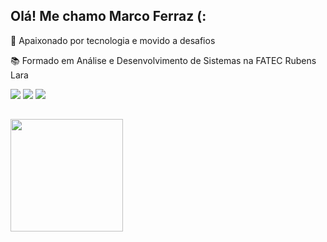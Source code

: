 ## Olá! Me chamo Marco Ferraz (:

🧠 Apaixonado por tecnologia e movido a desafios

📚 Formado em Análise e Desenvolvimento de Sistemas na FATEC Rubens Lara
 
  <div>
    <a href="https://www.linkedin.com/in/marco-a-ferraz/" target="_blank"><img src="https://img.shields.io/badge/-LinkedIn-%230077B5?style=for-the-badge&logo=linkedin&logoColor=white" target="_blank"></a> 
    <a href="mailto:marco.ferraz98@outlook.com" target="_blank"><img src="https://img.shields.io/badge/Microsoft_Outlook-0078D4?style=for-the-badge&logo=microsoft-outlook&logoColor=white" target="_blank"></a>
    <a href="https://github.com/ferrazmarco" target="_blank"><img src="https://img.shields.io/badge/GitHub-100000?style=for-the-badge&logo=github&logoColor=white" target="_blank"></a> 
  </div>
  
  ##
  
<div>
  <a href="https://github.com/marco-a-ferraz">
  <img height="180em" src="https://github-readme-stats.vercel.app/api/top-langs/?username=ferrazmarco&layout=compact&langs_count=7&theme=tokyonight"/>
</div>
  
